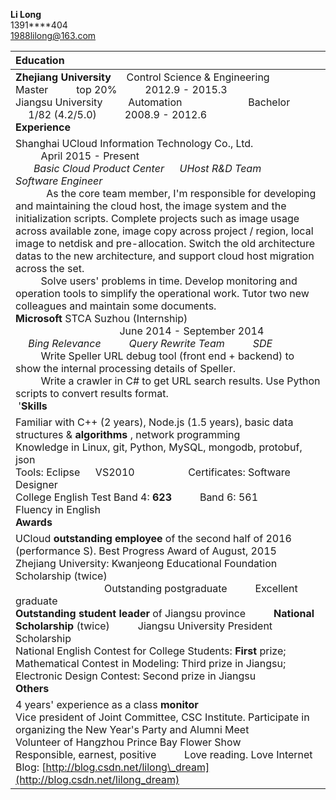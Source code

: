 **Li Long**  <br> 1391****404  <br> [1988lilong@163.com](mailto:1988lilong@163.com)

| **Education**  |
| :---------------------------------------- |
| **Zhejiang University** &emsp; Control Science &amp; Engineering &emsp; &emsp; Master &emsp; &emsp; top 20% &emsp; &emsp; 2012.9 - 2015.3  <br>  Jiangsu University  &emsp;&emsp; Automation  &emsp; &emsp; &emsp; &emsp; &emsp; Bachelor &emsp; &emsp; &emsp; 1/82 (4.2/5.0)    &emsp; &emsp;  2008.9 - 2012.6 <br>  **Experience** |
| Shanghai UCloud Information Technology Co., Ltd.     &emsp; &emsp; &emsp; &emsp; &emsp; &emsp; April 2015 - Present  <br>   &emsp; *Basic Cloud Product Center &emsp; UHost R&D Team    &emsp; Software Engineer*    <br>   &emsp; &emsp; As the core team member, I'm responsible for developing and maintaining the cloud host, the image system and the initialization scripts. Complete projects such as image usage across available zone, image copy across project / region, local image to netdisk and pre-allocation. Switch the old architecture datas to the new architecture, and support cloud host migration across the set.    <br> &emsp; &emsp; Solve users' problems in time. Develop monitoring and operation tools to simplify the operational work. Tutor two new colleagues and maintain some documents. <br> **Microsoft** STCA Suzhou (Internship)    &emsp; &emsp; &emsp; &emsp; &emsp; &emsp; &emsp; &emsp; &emsp; &emsp; &emsp;                                   June 2014 - September 2014 <br>  &emsp; *Bing Relevance  &emsp; &emsp; Query Rewrite Team &emsp; &emsp; SDE*    <br>  &emsp; &emsp; Write Speller URL debug tool (front end + backend) to show the internal processing details of Speller.  <br>  &emsp; &emsp; Write a crawler in C# to get URL search results. Use Python scripts to convert results format.  <br>  '**Skills** |
| Familiar with C++ (2 years), Node.js (1.5 years), basic data structures & **algorithms** , network programming   <br> Knowledge in Linux, git, Python, MySQL, mongodb, protobuf, json  <br>  Tools: Eclipse &emsp; VS2010  &emsp; &emsp; &emsp; &emsp;   Certificates: Software Designer  <br>  College English Test Band 4: **623** &emsp; &emsp; Band 6: 561  &emsp; &emsp; &emsp; Fluency in English  <br>  **Awards** |
| UCloud **outstanding employee** of the second half of 2016 (performance S). Best Progress Award of August, 2015  <br>  Zhejiang University: Kwanjeong Educational Foundation Scholarship (twice) <br> &emsp; &emsp; &emsp; &emsp; &emsp; &emsp; &emsp; Outstanding postgraduate  &emsp; &emsp; Excellent graduate  <br>  **Outstanding student leader** of Jiangsu province &emsp; &emsp;  **National Scholarship** (twice) &emsp; &emsp; Jiangsu University President Scholarship  <br>  National English Contest for College Students: **First** prize; &emsp; Mathematical Contest in Modeling: Third prize in Jiangsu; &emsp; Electronic Design Contest: Second prize in Jiangsu  <br>  **Others** |
| 4 years&#39; experience as a class **monitor**  <br>  Vice president of Joint Committee, CSC Institute. Participate in organizing the New Year&#39;s Party and Alumni Meet         <br> Volunteer of Hangzhou Prince Bay Flower Show  <br>  Responsible, earnest, positive  &emsp; &emsp;  Love reading. Love Internet  <br>  Blog: [http://blog.csdn.net/lilong\_dream](http://blog.csdn.net/lilong_dream) |
<br>
